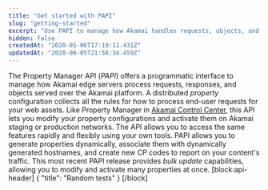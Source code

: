 ```yaml
---
title: "Get started with PAPI"
slug: "getting-started"
excerpt: "Use PAPI to manage how Akamai handles requests, objects, and responses for your website."
hidden: false
createdAt: "2020-05-06T17:19:11.431Z"
updatedAt: "2020-06-05T21:58:34.459Z"
---
```

The Property Manager API (_PAPI_) offers a programmatic interface to manage how Akamai edge servers process requests, responses, and objects served over the Akamai platform. A distributed _property_ configuration collects all the rules for how to process end-user requests for your web assets. Like Property Manager in [Akamai Control Center](https://control.akamai.com), this API lets you modify your property configurations and activate them on Akamai staging or production networks. The API allows you to access the same features rapidly and flexibly using your own tools. PAPI allows you to generate properties dynamically, associate them with dynamically generated hostnames, and create new CP codes to report on your content's traffic. This most recent PAPI release provides _bulk update_ capabilities, allowing you to modify and activate many properties at once.
[block:api-header]
{
  "title": "Random tests"
}
[/block]